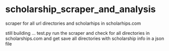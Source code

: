 # scholarship_scraper_and_analysis
scraper for all url directories and scholarhips in scholarhips.com

still building ... test.py run the scraper and check for all directories in scholarships.com and get save all directories with scholarship info in a json file 
